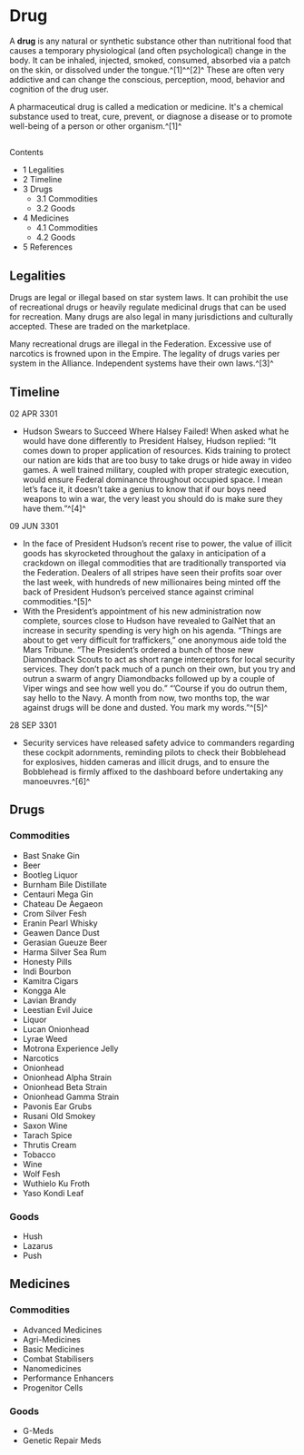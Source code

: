 # Drug
A **drug** is any natural or synthetic substance other than nutritional food that causes a temporary physiological (and often psychological) change in the body. It can be inhaled, injected, smoked, consumed, absorbed via a patch on the skin, or dissolved under the tongue.^[1]^^[2]^ These are often very addictive and can change the conscious, perception, mood, behavior and cognition of the drug user.

A pharmaceutical drug is called a medication or medicine. It's a chemical substance used to treat, cure, prevent, or diagnose a disease or to promote well-being of a person or other organism.^[1]^

## 

Contents

- 1 Legalities
- 2 Timeline
- 3 Drugs
    - 3.1 Commodities
    - 3.2 Goods
- 4 Medicines
    - 4.1 Commodities
    - 4.2 Goods
- 5 References

## Legalities

Drugs are legal or illegal based on star system laws. It can prohibit the use of recreational drugs or heavily regulate medicinal drugs that can be used for recreation. Many drugs are also legal in many jurisdictions and culturally accepted. These are traded on the marketplace.

Many recreational drugs are illegal in the Federation. Excessive use of narcotics is frowned upon in the Empire. The legality of drugs varies per system in the Alliance. Independent systems have their own laws.^[3]^

## Timeline

02 APR 3301

- Hudson Swears to Succeed Where Halsey Failed!  When asked what he would have done differently to President Halsey, Hudson replied: “It comes down to proper application of resources. Kids training to protect our nation are kids that are too busy to take drugs or hide away in video games. A well trained military, coupled with proper strategic execution, would ensure Federal dominance throughout occupied space. I mean let’s face it, it doesn’t take a genius to know that if our boys need weapons to win a war, the very least you should do is make sure they have them.”^[4]^

09 JUN 3301

- In the face of President Hudson’s recent rise to power, the value of illicit goods has skyrocketed throughout the galaxy in anticipation of a crackdown on illegal commodities that are traditionally transported via the Federation. Dealers of all stripes have seen their profits soar over the last week, with hundreds of new millionaires being minted off the back of President Hudson’s perceived stance against criminal commodities.^[5]^
- With the President’s appointment of his new administration now complete, sources close to Hudson have revealed to GalNet that an increase in security spending is very high on his agenda. “Things are about to get very difficult for traffickers,” one anonymous aide told the Mars Tribune. “The President’s ordered a bunch of those new Diamondback Scouts to act as short range interceptors for local security services. They don’t pack much of a punch on their own, but you try and outrun a swarm of angry Diamondbacks followed up by a couple of Viper wings and see how well you do.” “’Course if you do outrun them, say hello to the Navy. A month from now, two months top, the war against drugs will be done and dusted. You mark my words.”^[5]^

28 SEP 3301

- Security services have released safety advice to commanders regarding these cockpit adornments, reminding pilots to check their Bobblehead for explosives, hidden cameras and illicit drugs, and to ensure the Bobblehead is firmly affixed to the dashboard before undertaking any manoeuvres.^[6]^

## Drugs

### Commodities

- Bast Snake Gin
- Beer
- Bootleg Liquor
- Burnham Bile Distillate
- Centauri Mega Gin
- Chateau De Aegaeon
- Crom Silver Fesh
- Eranin Pearl Whisky
- Geawen Dance Dust
- Gerasian Gueuze Beer
- Harma Silver Sea Rum
- Honesty Pills
- Indi Bourbon
- Kamitra Cigars
- Kongga Ale
- Lavian Brandy
- Leestian Evil Juice
- Liquor
- Lucan Onionhead
- Lyrae Weed
- Motrona Experience Jelly
- Narcotics
- Onionhead
- Onionhead Alpha Strain
- Onionhead Beta Strain
- Onionhead Gamma Strain
- Pavonis Ear Grubs
- Rusani Old Smokey
- Saxon Wine
- Tarach Spice
- Thrutis Cream
- Tobacco
- Wine
- Wolf Fesh
- Wuthielo Ku Froth
- Yaso Kondi Leaf

### Goods

- Hush
- Lazarus
- Push

## Medicines

### Commodities

- Advanced Medicines
- Agri-Medicines
- Basic Medicines
- Combat Stabilisers
- Nanomedicines
- Performance Enhancers
- Progenitor Cells

### Goods

- G-Meds
- Genetic Repair Meds